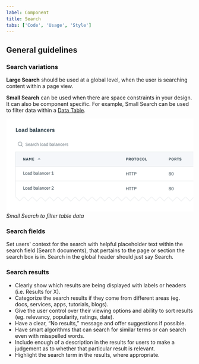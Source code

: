 ```yaml
---
label: Component
title: Search
tabs: ['Code', 'Usage', 'Style']
---
```


## General guidelines

### Search variations

**Large Search** should be used at a global level, when the user is searching content within a page view.

**Small Search** can be used when there are space constraints in your design. It can also be component specific. For example, Small Search can be used to filter data within a [Data Table](/components/data-table).

![Search on a table](images/search-usage-1.png)
_Small Search to filter table data_

### Search fields

Set users' context for the search with helpful placeholder text within the search field (Search documents), that pertains to the page or section the search box is in. Search in the global header should just say Search.

### Search results

- Clearly show which results are being displayed with labels or headers (i.e. Results for X).
- Categorize the search results if they come from different areas (eg. docs, services, apps, tutorials, blogs).
- Give the user control over their viewing options and ability to sort results (eg. relevancy, popularity, ratings, date).
- Have a clear, “No results,” message and offer suggestions if possible.
- Have smart algorithms that can search for similar terms or can search even with misspelled words.
- Include enough of a description in the results for users to make a judgement as to whether that particular result is relevant.
- Highlight the search term in the results, where appropriate.
